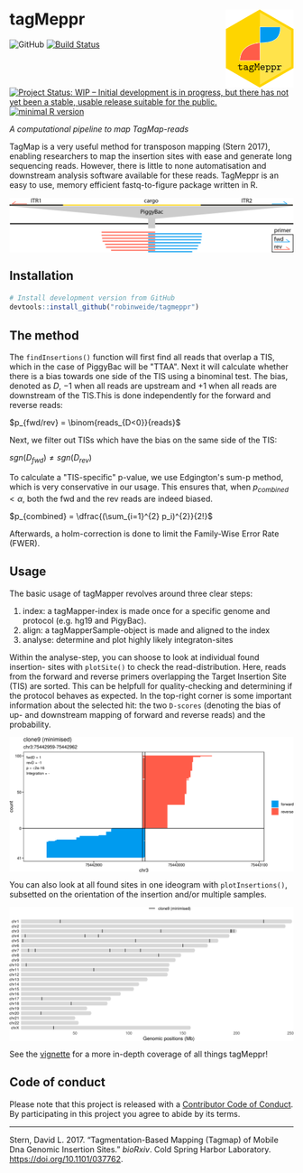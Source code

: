 
<!-- README.md is generated from README.Rmd. Please edit that file -->

# tagMeppr <img src="vignettes/logo_tagMeppr.png" align="right" alt="" width="120" />

![GitHub](https://img.shields.io/github/license/robinweide/tagMeppr)
[![Build
Status](https://travis-ci.org/robinweide/tagmeppr.svg?branch=master)](https://travis-ci.org/robinweide/tagmeppr)
[![Project Status: WIP – Initial development is in progress, but there
has not yet been a stable, usable release suitable for the
public.](https://www.repostatus.org/badges/latest/wip.svg)](https://www.repostatus.org/#wip)
[![minimal R
version](https://img.shields.io/badge/R%3E%3D-3.4.4-blue.svg)](https://cran.r-project.org/)

*A computational pipeline to map TagMap-reads*

TagMap is a very useful method for transposon mapping (Stern 2017),
enabling researchers to map the insertion sites with ease and generate
long sequencing reads. However, there is little to none automatisation
and downstream analysis software available for these reads. TagMeppr is
an easy to use, memory efficient fastq-to-figure package written in R.

<img src="vignettes/TM.png" style="display: block; margin: auto;" />

## Installation

``` r
# Install development version from GitHub
devtools::install_github("robinweide/tagmeppr")
```
## The method
The `findInsertions()` function will first find all reads that overlap a TIS, 
which in the case of PiggyBac will be "TTAA". Next it will calculate whether 
there is a bias towards one side of the TIS using a binominal test. The bias, 
denoted as $D$, $-1$ when all reads are upstream and $+1$ when all reads are 
downstream of the TIS.This is done independently for the forward and reverse 
reads:

$p_{fwd/rev} = \binom{reads_{D<0}}{reads}$

Next, we filter out TISs which have the bias on the same side of the TIS:

$sgn(D_{fwd}) \neq sgn(D_{rev})$

To calculate a "TIS-specific" p-value, we use Edgington's sum-p method, which 
is very conservative in our usage. This ensures that, when 
$p_{combined} < \alpha$, both the fwd and the rev reads are indeed biased.

$p_{combined} = \dfrac{(\sum_{i=1}^{2} p_i)^{2}}{2!}$

Afterwards, a holm-correction is done to limit the Family-Wise Error Rate (FWER).

## Usage

The basic usage of tagMapper revolves around three clear steps:

1.  index: a tagMapper-index is made once for a specific genome and
    protocol (e.g. hg19 and PigyBac).
2.  align: a tagMapperSample-object is made and aligned to the index
3.  analyse: determine and plot highly likely integraton-sites

Within the analyse-step, you can shoose to look at individual found
insertion- sites with `plotSite()` to check the read-distribution. Here,
reads from the forward and reverse primers overlapping the Target
Insertion Site (TIS) are sorted. This can be helpfull for
quality-checking and determining if the protocol behaves as expected. In
the top-right corner is some important information about the selected
hit: the two `D-scores` (denoting the bias of up- and downstream mapping
of forward and reverse reads) and the
probability.

<img src="vignettes/tagmeppr_files/figure-latex/PLOTsingle100-1.png" style="display: block; margin: auto;" />

You can also look at all found sites in one ideogram with
`plotInsertions()`, subsetted on the orientation of the insertion and/or
multiple
samples.

<img src="vignettes/tagmeppr_files/figure-latex/PI-1.png" style="display: block; margin: auto;" />

See the
[vignette](https://raw.githubusercontent.com/robinweide/tagmeppr/master/vignettes/tagmeppr.pdf)
for a more in-depth coverage of all things tagMeppr\!

## Code of conduct

Please note that this project is released with a [Contributor Code of
Conduct](.github/CODE_OF_CONDUCT.md). By participating in this project
you agree to abide by its terms.

-----

<div id="refs" class="references">

<div id="ref-Stern037762">

Stern, David L. 2017. “Tagmentation-Based Mapping (Tagmap) of Mobile Dna
Genomic Insertion Sites.” *bioRxiv*. Cold Spring Harbor Laboratory.
<https://doi.org/10.1101/037762>.

</div>

</div>
